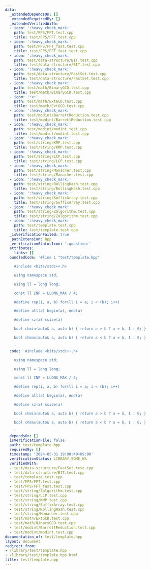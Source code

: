 ```yaml
---
data:
  _extendedDependsOn: []
  _extendedRequiredBy: []
  _extendedVerifiedWith:
  - icon: ':heavy_check_mark:'
    path: test/FPS/FFT.test.cpp
    title: test/FPS/FFT.test.cpp
  - icon: ':heavy_check_mark:'
    path: test/FPS/FFT_fast.test.cpp
    title: test/FPS/FFT_fast.test.cpp
  - icon: ':heavy_check_mark:'
    path: test/data-structure/BIT.test.cpp
    title: test/data-structure/BIT.test.cpp
  - icon: ':heavy_check_mark:'
    path: test/data-structure/FastSet.test.cpp
    title: test/data-structure/FastSet.test.cpp
  - icon: ':heavy_check_mark:'
    path: test/math/BinaryGCD.test.cpp
    title: test/math/BinaryGCD.test.cpp
  - icon: ':x:'
    path: test/math/ExtGCD.test.cpp
    title: test/math/ExtGCD.test.cpp
  - icon: ':heavy_check_mark:'
    path: test/modint/BarrettReduction.test.cpp
    title: test/modint/BarrettReduction.test.cpp
  - icon: ':heavy_check_mark:'
    path: test/modint/modint.test.cpp
    title: test/modint/modint.test.cpp
  - icon: ':heavy_check_mark:'
    path: test/string/KMP.test.cpp
    title: test/string/KMP.test.cpp
  - icon: ':heavy_check_mark:'
    path: test/string/LCP.test.cpp
    title: test/string/LCP.test.cpp
  - icon: ':heavy_check_mark:'
    path: test/string/Manacher.test.cpp
    title: test/string/Manacher.test.cpp
  - icon: ':heavy_check_mark:'
    path: test/string/RollingHash.test.cpp
    title: test/string/RollingHash.test.cpp
  - icon: ':heavy_check_mark:'
    path: test/string/SuffixArray.test.cpp
    title: test/string/SuffixArray.test.cpp
  - icon: ':heavy_check_mark:'
    path: test/string/Zalgorithm.test.cpp
    title: test/string/Zalgorithm.test.cpp
  - icon: ':heavy_check_mark:'
    path: test/template.test.cpp
    title: test/template.test.cpp
  _isVerificationFailed: true
  _pathExtension: hpp
  _verificationStatusIcon: ':question:'
  attributes:
    links: []
  bundledCode: '#line 1 "test/template.hpp"

    #include <bits/stdc++.h>

    using namespace std;

    using ll = long long;

    const ll INF = LLONG_MAX / 4;

    #define rep(i, a, b) for(ll i = a; i < (b); i++)

    #define all(a) begin(a), end(a)

    #define sz(a) ssize(a)

    bool chmin(auto& a, auto b) { return a > b ? a = b, 1 : 0; }

    bool chmax(auto& a, auto b) { return a < b ? a = b, 1 : 0; }

    '
  code: '#include <bits/stdc++.h>

    using namespace std;

    using ll = long long;

    const ll INF = LLONG_MAX / 4;

    #define rep(i, a, b) for(ll i = a; i < (b); i++)

    #define all(a) begin(a), end(a)

    #define sz(a) ssize(a)

    bool chmin(auto& a, auto b) { return a > b ? a = b, 1 : 0; }

    bool chmax(auto& a, auto b) { return a < b ? a = b, 1 : 0; }

    '
  dependsOn: []
  isVerificationFile: false
  path: test/template.hpp
  requiredBy: []
  timestamp: '2024-05-31 19:00:40+09:00'
  verificationStatus: LIBRARY_SOME_WA
  verifiedWith:
  - test/data-structure/FastSet.test.cpp
  - test/data-structure/BIT.test.cpp
  - test/template.test.cpp
  - test/FPS/FFT.test.cpp
  - test/FPS/FFT_fast.test.cpp
  - test/string/Zalgorithm.test.cpp
  - test/string/LCP.test.cpp
  - test/string/KMP.test.cpp
  - test/string/SuffixArray.test.cpp
  - test/string/RollingHash.test.cpp
  - test/string/Manacher.test.cpp
  - test/math/ExtGCD.test.cpp
  - test/math/BinaryGCD.test.cpp
  - test/modint/BarrettReduction.test.cpp
  - test/modint/modint.test.cpp
documentation_of: test/template.hpp
layout: document
redirect_from:
- /library/test/template.hpp
- /library/test/template.hpp.html
title: test/template.hpp
---
```

